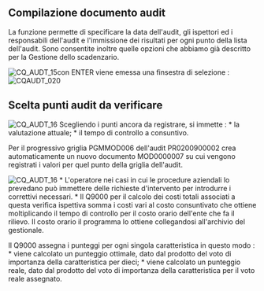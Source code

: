 ## Compilazione documento audit
La funzione permette di specificare la data dell'audit, gli ispettori ed i responsabili dell'audit e l'immissione dei risultati per ogni punto della lista dell'audit. Sono consentite inoltre quelle opzioni che abbiamo già descritto per la Gestione dello scadenzario.

![CQ_AUDT_15](http://localhost:3000/immagini/MBDOC_OGG-P_CQUM21/CQ_AUDT_15.png)con ENTER viene emessa una finsestra di selezione : 
![CQAUDT_020](http://localhost:3000/immagini/MBDOC_OGG-P_CQUM21/CQAUDT_020.png)
## Scelta punti audit da verificare

![CQ_AUDT_16](http://localhost:3000/immagini/MBDOC_OGG-P_CQUM21/CQ_AUDT_16.png)
Scegliendo i punti ancora da registrare, si immette : 
 \* la valutazione attuale;
 \* il tempo di controllo a consuntivo.

Per il progressivo griglia PGMMOD006 dell'audit PR0200900002 crea automaticamente un nuovo documento MOD0000007 su cui vengono registrati i valori per quel punto della griglia dell'audit.

![CQ_AUDT_16](http://localhost:3000/immagini/MBDOC_OGG-P_CQUM21/CQ_AUDT_16.png)
 \* L'operatore nei casi in cui le procedure aziendali lo prevedano può immettere delle richieste d'intervento per introdurre i correttivi necessari.
 \* Il Q9000 per il calcolo dei costi totali associati a questa verifica ispettiva somma i costi vari al costo consuntivato che ottiene moltiplicando il tempo di controllo per il costo orario dell'ente che fa il rilievo. Il costo orario il programma lo ottiene collegandosi all'archivio del gestionale.

Il Q9000 assegna i punteggi per ogni singola caratteristica in questo modo : 
 \* viene calcolato un punteggio ottimale, dato dal prodotto del voto di importanza della caratteristica per dieci;
 \* viene calcolato un punteggio reale, dato dal prodotto del voto di importanza della caratteristica per il voto reale assegnato.
